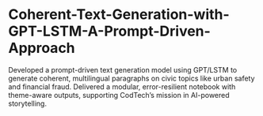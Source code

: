 # Coherent-Text-Generation-with-GPT-LSTM-A-Prompt-Driven-Approach
Developed a prompt-driven text generation model using GPT/LSTM to generate coherent, multilingual paragraphs on civic topics like urban safety and financial fraud. Delivered a modular, error-resilient notebook with theme-aware outputs, supporting CodTech’s mission in AI-powered storytelling.
